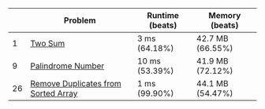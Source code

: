 |    | Problem                                   | Runtime (beats) | Memory (beats)   | 
|----|-------------------------------------------|-----------------|------------------|
| 1  | [Two Sum](src/main/problem_0001)          | 3 ms (64.18%)   | 42.7 MB (66.55%) |      
| 9  | [Palindrome Number](src/main/problem_0009) | 10 ms (53.39%)  | 41.9 MB (72.12%) | 
| 26 | [Remove Duplicates from Sorted Array](src/main/problem_0026)                  | 1 ms (99.90%)   | 44.1 MB (54.47%) |